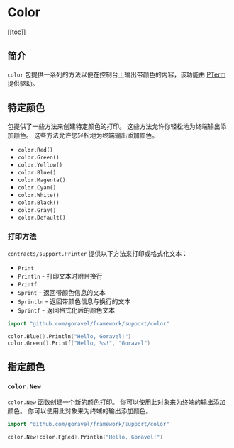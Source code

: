 # Color

[[toc]]

## 简介

`color` 包提供一系列的方法以便在控制台上输出带颜色的内容，该功能由 [PTerm](https://github.com/pterm/pterm) 提供驱动。

## 特定颜色

包提供了一些方法来创建特定颜色的打印。 这些方法允许你轻松地为终端输出添加颜色。 这些方法允许您轻松地为终端输出添加颜色。

- `color.Red()`
- `color.Green()`
- `color.Yellow()`
- `color.Blue()`
- `color.Magenta()`
- `color.Cyan()`
- `color.White()`
- `color.Black()`
- `color.Gray()`
- `color.Default()`

### 打印方法

`contracts/support.Printer` 提供以下方法来打印或格式化文本：

- `Print`
- `Println` - 打印文本时附带换行
- `Printf`
- `Sprint` - 返回带颜色信息的文本
- `Sprintln` - 返回带颜色信息与换行的文本
- `Sprintf` - 返回格式化后的颜色文本

```go
import "github.com/goravel/framework/support/color"

color.Blue().Println("Hello, Goravel!")
color.Green().Printf("Hello, %s!", "Goravel")
```

## 指定颜色

### `color.New`

`color.New` 函数创建一个新的颜色打印。 你可以使用此对象来为终端的输出添加颜色。 你可以使用此对象来为终端的输出添加颜色。

```go
import "github.com/goravel/framework/support/color"

color.New(color.FgRed).Println("Hello, Goravel!")
```
